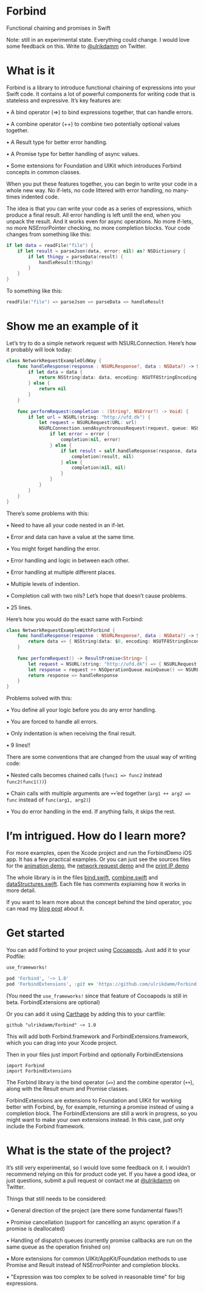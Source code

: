 # Forbind

Functional chaining and promises in Swift

Note: still in an experimental state. Everything could change. I would love some feedback on this. Write to [@ulrikdamm](https://twitter.com/ulrikdamm) on Twitter.

# What is it

Forbind is a library to introduce functional chaining of expressions into your Swift code. It contains a lot of powerful components for writing code that is stateless and expressive. It’s key features are:

• A bind operator (=>) to bind expressions together, that can handle errors.

• A combine operator (++) to combine two potentially optional values together.

• A Result type for better error handling.

• A Promise type for better handling of async values.

• Some extensions for Foundation and UIKit which introduces Forbind concepts in common classes.

When you put these features together, you can begin to write your code in a whole new way. No if-lets, no code littered with error handling, no many-times indented code.

The idea is that you can write your code as a series of expressions, which produce a final result. All error handling is left until the end, when you unpack the result. And it works even for async operations. No more if-lets, no more NSErrorPointer checking, no more completion blocks. Your code changes from something like this:

```swift
if let data = readFile("file") {
	if let result = parseJson(data, error: nil) as? NSDictionary {
		if let thingy = parseData(result) {
			handleResult(thingy)
		}
	}
}
```

To something like this:

```swift
readFile("file") => parseJson => parseData => handleResult
```

# Show me an example of it

Let’s try to do a simple network request with NSURLConnection. Here’s how it probably will look today:

```swift
class NetworkRequestExampleOldWay {
	func handleResponse(response : NSURLResponse?, data : NSData?) -> String? {
		if let data = data {
			return NSString(data: data, encoding: NSUTF8StringEncoding) as? String
		} else {
			return nil
		}
	}
	
	func performRequest(completion : (String?, NSError?) -> Void) {
		if let url = NSURL(string: "http://ufd.dk") {
			let request = NSURLRequest(URL: url)
			NSURLConnection.sendAsynchronousRequest(request, queue: NSOperationQueue.mainQueue()) { response, data, error in
				if let error = error {
					completion(nil, error)
				} else {
					if let result = self.handleResponse(response, data: data) {
						completion(result, nil)
					} else {
						completion(nil, nil)
					}
				}
			}
		}
	}
}
```

There’s some problems with this:

• Need to have all your code nested in an if-let.

• Error and data can have a value at the same time.

• You might forget handling the error.

• Error handling and logic in between each other.

• Error handling at multiple different places.

• Multiple levels of indention.

• Completion call with two nils? Let’s hope that doesn’t cause problems.

• 25 lines.

Here’s how you would do the exact same with Forbind:

```swift
class NetworkRequestExampleWithForbind {
	func handleResponse(response : NSURLResponse?, data : NSData?) -> String? {
		return data => { NSString(data: $0, encoding: NSUTF8StringEncoding) as? String }
	}
	
	func performRequest() -> ResultPromise<String> {
		let request = NSURL(string: "http://ufd.dk") => { NSURLRequest(URL: $0) }
		let response = request ++ NSOperationQueue.mainQueue() => NSURLConnection.sendAsynchronousRequest
		return response => handleResponse
	}
}
```

Problems solved with this:

• You define all your logic before you do any error handling.

• You are forced to handle all errors.

• Only indentation is when receiving the final result.

• 9 lines!!

There are some conventions that are changed from the usual way of writing code:

• Nested calls becomes chained calls (```func1 => func2``` instead ```func2(func1())```)

• Chain calls with multiple arguments are ```++```’ed together (```arg1 ++ arg2 => func``` instead of ```func(arg1, arg2)```)

• You do error handling in the end. If anything fails, it skips the rest.

# I’m intrigued. How do I learn more?

For more examples, open the Xcode project and run the ForbindDemo iOS app. It has a few practical examples. Or you can just see the sources files for the [animation demo](https://github.com/ulrikdamm/Forbind/blob/master/ForbindDemo/ChainedAnimationsDemoViewController.swift), the [network request demo](https://github.com/ulrikdamm/Forbind/blob/master/ForbindDemo/NetworkRequestDemoViewController.swift) and the [print IP demo](https://github.com/ulrikdamm/Forbind/blob/master/ForbindDemo/PrintIPDemoViewController.swift)

The whole library is in the files [bind.swift](https://github.com/ulrikdamm/Forbind/blob/master/Forbind/Bind.swift), [combine.swift](https://github.com/ulrikdamm/Forbind/blob/master/Forbind/Combine.swift) and [dataStructures.swift](https://github.com/ulrikdamm/Forbind/blob/master/Forbind/DataStructures.swift). Each file has comments explaining how it works in more detail.

If you want to learn more about the concept behind the bind operator, you can read my [blog post](http://ulrikdamm.logdown.com/posts/247219) about it.

# Get started

You can add Forbind to your project using [Cocoapods](https://cocoapods.org). Just add it to your Podfile:

```ruby
use_frameworks!

pod 'Forbind', '~> 1.0'
pod 'ForbindExtensions', :git => 'https://github.com/ulrikdamm/Forbind'
```

(You need the ```use_frameworks!``` since that feature of Cocoapods is still in beta. ForbindExtensions are optional)

Or you can add it using [Carthage](https://github.com/Carthage/Carthage) by adding this to your cartfile:

```
github "ulrikdamm/Forbind" ~> 1.0
```

This will add both Forbind.framework and ForbindExtensions.framework, which you can drag into your Xcode project.

Then in your files just import Forbind and optionally ForbindExtensions

```
import Forbind
import ForbindExtensions
```

The Forbind library is the bind operator (```=>```) and the combine operator (```++```), along with the Result enum and Promise classes.

ForbindExtensions are extensions to Foundation and UIKit for working better with Forbind, by, for example, returning a promise instead of using a completion block. The ForbindExtensions are still a work in progress, so you might want to make your own extensions instead. In this case, just only include the Forbind framework.

# What is the state of the project?

It’s still very experimental, so I would love some feedback on it. I wouldn’t recommend relying on this for product code yet. If you have a good idea, or just questions, submit a pull request or contact me at [@ulrikdamm](https://twitter.com/ulrikdamm) on Twitter.

Things that still needs to be considered:

• General direction of the project (are there some fundamental flaws?)

• Promise cancellation (support for cancelling an async operation if a promise is deallocated)

• Handling of dispatch queues (currently promise callbacks are run on the same queue as the operation finished on)

• More extensions for common UIKit/AppKit/Foundation methods to use Promise and Result instead of NSErrorPointer and completion blocks.

• "Expression was too complex to be solved in reasonable time" for big expressions.
